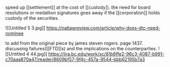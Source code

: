speed up [[settlement]] at the cost of [[custody]]. the need for board resolutions or medallion signatures goes away if the [[corporation]] holds custody of the securities.

![[Untitled 5 3.jpg]]
https://natlawreview.com/article/why-does-dtc-need-nominee

to add from the original piece by james steven rogers. page 1437.
discussing failures([[FTD]]s) and the implications on the counterparties.
![[Untitled 4 44.jpg]]
https://lira.bc.edu/work/sc/81b6ffe2-96c3-4087-b991-c70aaa870a47/reader/8609bf57-9f4c-457a-9544-bbb62195b7a3